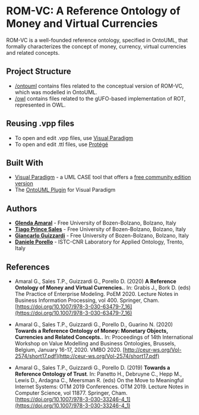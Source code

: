 # ROM-VC: A Reference Ontology of Money and Virtual Currencies

ROM-VC is a well-founded reference ontology, specified in OntoUML, that formally characterizes the concept of money, currency, virtual currencies and related concepts. 

## Project Structure

* [/ontouml](/ontouml) contains files related to the conceptual version of ROM-VC, which was modelled in OntoUML.
* [/owl](/owl) contains files related to the gUFO-based implementation of ROT, represented in OWL.


## Reusing .vpp files

* To open and edit .vpp files, use [Visual Paradigm](https://www.visual-paradigm.com)
* To open and edit .ttl files, use [Protégé](https://protege.stanford.edu/)

## Built With

* [Visual Paradigm](https://www.visual-paradigm.com) - a UML CASE tool that offers a [free community edition version](https://www.visual-paradigm.com/download/community.jsp)
* The [OntoUML Plugin](https://github.com/OntoUML/ontouml-vp-plugin) for Visual Paradigm


## Authors

* **[Glenda Amaral](https://www.researchgate.net/profile/Glenda_Amaral)** - Free University of Bozen-Bolzano, Bolzano, Italy
* **[Tiago Prince Sales](https://www.inf.unibz.it/~tpsales/)** - Free University of Bozen-Bolzano, Bolzano, Italy
* **[Giancarlo Guizzardi](http://www.inf.ufes.br/~gguizzardi)** - Free University of Bozen-Bolzano, Bolzano, Italy
* **[Daniele Porello](https://www.researchgate.net/profile/Daniele_Porello)** - ISTC-CNR Laboratory for Applied Ontology, Trento, Italy


## References

- Amaral G., Sales T.P., Guizzardi G., Porello D. (2020) **A Reference Ontology of Money and Virtual Currencies.**. In: Grabis J., Bork D. (eds) The Practice of Enterprise Modeling. PoEM 2020. Lecture Notes in Business Information Processing, vol 400. Springer, Cham. [https://doi.org/10.1007/978-3-030-63479-7_16](https://doi.org/10.1007/978-3-030-63479-7_16)

- Amaral G., Sales T.P., Guizzardi G., Porello D., Guarino N. (2020) **Towards a Reference Ontology of Money: Monetary Objects, Currencies and Related Concepts.**. In: Proceedings of 14th International Workshop on Value Modelling and Business Ontologies, Brussels, Belgium, January 16-17, 2020. VMBO 2020. [http://ceur-ws.org/Vol-2574/short17.pdf](http://ceur-ws.org/Vol-2574/short17.pdf)

- Amaral G., Sales T.P., Guizzardi G., Porello D. (2019) **Towards a Reference Ontology of Trust**. In: Panetto H., Debruyne C., Hepp M., Lewis D., Ardagna C., Meersman R. (eds) On the Move to Meaningful Internet Systems: OTM 2019 Conferences. OTM 2019. Lecture Notes in Computer Science, vol 11877. Springer, Cham. [https://doi.org/10.1007/978-3-030-33246-4_1](https://doi.org/10.1007/978-3-030-33246-4_1)


